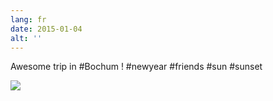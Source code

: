 ```yaml
---
lang: fr
date: 2015-01-04
alt: ''
---
```


Awesome trip in #Bochum ! #newyear #friends #sun #sunset

![](/photos/2015-01-04-1420389103.jpg)